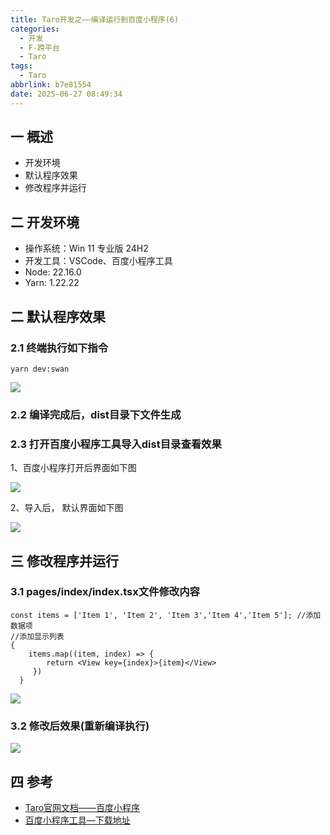```yaml
---
title: Taro开发之——编译运行到百度小程序(6)
categories:
  - 开发
  - F-跨平台
  - Taro
tags:
  - Taro
abbrlink: b7e81554
date: 2025-06-27 08:49:34
---
```

## 一 概述

* 开发环境
* 默认程序效果
* 修改程序并运行

<!--more-->

## 二 开发环境

* 操作系统：Win 11 专业版 24H2
* 开发工具：VSCode、百度小程序工具
* Node: 22.16.0
* Yarn: 1.22.22

## 二 默认程序效果

### 2.1 终端执行如下指令

```
yarn dev:swan
```

![][1]

### 2.2 编译完成后，dist目录下文件生成

### 2.3 打开百度小程序工具导入dist目录查看效果

1、百度小程序打开后界面如下图

![][2]

2、导入后， 默认界面如下图

![][3]

## 三 修改程序并运行

### 3.1 pages/index/index.tsx文件修改内容

```
const items = ['Item 1', 'Item 2', 'Item 3','Item 4','Item 5']; //添加数据项
//添加显示列表
{ 
    items.map((item, index) => {
        return <View key={index}>{item}</View>
     })
  }
```

![][4]

### 3.2 修改后效果(重新编译执行)

![][5]

## 四 参考

* [Taro官网文档——百度小程序](https://docs.taro.zone/docs/GETTING-STARTED#%E7%99%BE%E5%BA%A6%E5%B0%8F%E7%A8%8B%E5%BA%8F)
* [百度小程序工具—下载地址](https://smartprogram.baidu.com/docs/develop/devtools/history)



[1]:https://cdn.jsdelivr.net/gh/PGzxc/CDN/blog-taro/taro-6-swan-build-1.png
[2]:https://cdn.jsdelivr.net/gh/PGzxc/CDN/blog-taro/taro-6-swan-tools-view-2.png
[3]:https://cdn.jsdelivr.net/gh/PGzxc/CDN/blog-taro/taro-6-swan-default-view-3.png
[4]:https://cdn.jsdelivr.net/gh/PGzxc/CDN/blog-taro/taro-6-swan-index-modify-4.png
[5]:https://cdn.jsdelivr.net/gh/PGzxc/CDN/blog-taro/taro-6-swan-modify-after-5.png